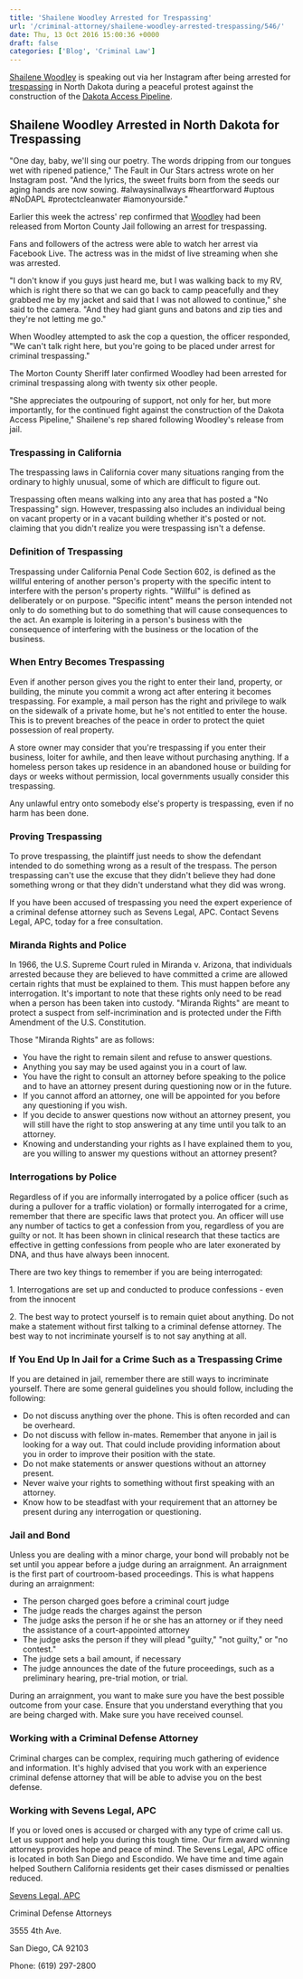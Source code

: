 ```yaml
---
title: 'Shailene Woodley Arrested for Trespassing'
url: '/criminal-attorney/shailene-woodley-arrested-trespassing/546/'
date: Thu, 13 Oct 2016 15:00:36 +0000
draft: false
categories: ['Blog', 'Criminal Law']
---
```


[Shailene Woodley](https://www.sevenslegal.com/) is speaking out via her Instagram after being arrested for [trespassing](https://www.sevenslegal.com/) in North Dakota during a peaceful protest against the construction of the [Dakota Access Pipeline](https://www.sevenslegal.com/).

Shailene Woodley Arrested in North Dakota for Trespassing
---------------------------------------------------------

"One day, baby, we'll sing our poetry. The words dripping from our tongues wet with ripened patience," The Fault in Our Stars actress wrote on her Instagram post. "And the lyrics, the sweet fruits born from the seeds our aging hands are now sowing. #alwaysinallways #heartforward #uptous #NoDAPL #protectcleanwater #iamonyourside."

Earlier this week the actress' rep confirmed that [Woodley](https://www.sevenslegal.com/) had been released from Morton County Jail following an arrest for trespassing.

Fans and followers of the actress were able to watch her arrest via Facebook Live. The actress was in the midst of live streaming when she was arrested.

"I don't know if you guys just heard me, but I was walking back to my RV, which is right there so that we can go back to camp peacefully and they grabbed me by my jacket and said that I was not allowed to continue," she said to the camera. "And they had giant guns and batons and zip ties and they're not letting me go."

When Woodley attempted to ask the cop a question, the officer responded, "We can't talk right here, but you're going to be placed under arrest for criminal trespassing."

The Morton County Sheriff later confirmed Woodley had been arrested for criminal trespassing along with twenty six other people.

"She appreciates the outpouring of support, not only for her, but more importantly, for the continued fight against the construction of the Dakota Access Pipeline," Shailene's rep shared following Woodley's release from jail.

### Trespassing in California

The trespassing laws in California cover many situations ranging from the ordinary to highly unusual, some of which are difficult to figure out.

Trespassing often means walking into any area that has posted a "No Trespassing" sign. However, trespassing also includes an individual being on vacant property or in a vacant building whether it's posted or not. claiming that you didn't realize you were trespassing isn't a defense.

### Definition of Trespassing

Trespassing under California Penal Code Section 602, is defined as the willful entering of another person's property with the specific intent to interfere with the person's property rights. "Willful" is defined as deliberately or on purpose. "Specific intent" means the person intended not only to do something but to do something that will cause consequences to the act. An example is loitering in a person's business with the consequence of interfering with the business or the location of the business.

### When Entry Becomes Trespassing

Even if another person gives you the right to enter their land, property, or building, the minute you commit a wrong act after entering it becomes trespassing. For example, a mail person has the right and privilege to walk on the sidewalk of a private home, but he's not entitled to enter the house. This is to prevent breaches of the peace in order to protect the quiet possession of real property.

A store owner may consider that you're trespassing if you enter their business, loiter for awhile, and then leave without purchasing anything. If a homeless person takes up residence in an abandoned house or building for days or weeks without permission, local governments usually consider this trespassing.

Any unlawful entry onto somebody else's property is trespassing, even if no harm has been done.

### Proving Trespassing

To prove trespassing, the plaintiff just needs to show the defendant intended to do something wrong as a result of the trespass. The person trespassing can't use the excuse that they didn't believe they had done something wrong or that they didn't understand what they did was wrong.

If you have been accused of trespassing you need the expert experience of a criminal defense attorney such as Sevens Legal, APC. Contact Sevens Legal, APC, today for a free consultation.

### Miranda Rights and Police

In 1966, the U.S. Supreme Court ruled in Miranda v. Arizona, that individuals arrested because they are believed to have committed a crime are allowed certain rights that must be explained to them. This must happen before any interrogation. It's important to note that these rights only need to be read when a person has been taken into custody. "Miranda Rights" are meant to protect a suspect from self-incrimination and is protected under the Fifth Amendment of the U.S. Constitution.

Those "Miranda Rights" are as follows:

*   You have the right to remain silent and refuse to answer questions.
*   Anything you say may be used against you in a court of law.
*   You have the right to consult an attorney before speaking to the police and to have an attorney present during questioning now or in the future.
*   If you cannot afford an attorney, one will be appointed for you before any questioning if you wish.
*   If you decide to answer questions now without an attorney present, you will still have the right to stop answering at any time until you talk to an attorney.
*   Knowing and understanding your rights as I have explained them to you, are you willing to answer my questions without an attorney present?

### Interrogations by Police

Regardless of if you are informally interrogated by a police officer (such as during a pullover for a traffic violation) or formally interrogated for a crime, remember that there are specific laws that protect you. An officer will use any number of tactics to get a confession from you, regardless of you are guilty or not. It has been shown in clinical research that these tactics are effective in getting confessions from people who are later exonerated by DNA, and thus have always been innocent.

There are two key things to remember if you are being interrogated:

1\. Interrogations are set up and conducted to produce confessions - even from the innocent

2\. The best way to protect yourself is to remain quiet about anything. Do not make a statement without first talking to a criminal defense attorney. The best way to not incriminate yourself is to not say anything at all.

### If You End Up In Jail for a Crime Such as a Trespassing Crime

If you are detained in jail, remember there are still ways to incriminate yourself. There are some general guidelines you should follow, including the following:

*   Do not discuss anything over the phone. This is often recorded and can be overheard.
*   Do not discuss with fellow in-mates. Remember that anyone in jail is looking for a way out. That could include providing information about you in order to improve their position with the state.
*   Do not make statements or answer questions without an attorney present.
*   Never waive your rights to something without first speaking with an attorney.
*   Know how to be steadfast with your requirement that an attorney be present during any interrogation or questioning.

### Jail and Bond

Unless you are dealing with a minor charge, your bond will probably not be set until you appear before a judge during an arraignment. An arraignment is the first part of courtroom-based proceedings. This is what happens during an arraignment:

*   The person charged goes before a criminal court judge
*   The judge reads the charges against the person
*   The judge asks the person if he or she has an attorney or if they need the assistance of a court-appointed attorney
*   The judge asks the person if they will plead "guilty," "not guilty," or "no contest."
*   The judge sets a bail amount, if necessary
*   The judge announces the date of the future proceedings, such as a preliminary hearing, pre-trial motion, or trial.

During an arraignment, you want to make sure you have the best possible outcome from your case. Ensure that you understand everything that you are being charged with. Make sure you have received counsel.

### Working with a Criminal Defense Attorney

Criminal charges can be complex, requiring much gathering of evidence and information. It's highly advised that you work with an experience criminal defense attorney that will be able to advise you on the best defense.

### Working with Sevens Legal, APC

If you or loved ones is accused or charged with any type of crime call us. Let us support and help you during this tough time. Our firm award winning attorneys provides hope and peace of mind. The Sevens Legal, APC office is located in both San Diego and Escondido. We have time and time again helped Southern California residents get their cases dismissed or penalties reduced.

[Sevens Legal, APC](https://www.sevenslegal.com/ "Sevens Legal, APC")

Criminal Defense Attorneys

3555 4th Ave.

San Diego, CA 92103

Phone: (619) 297-2800